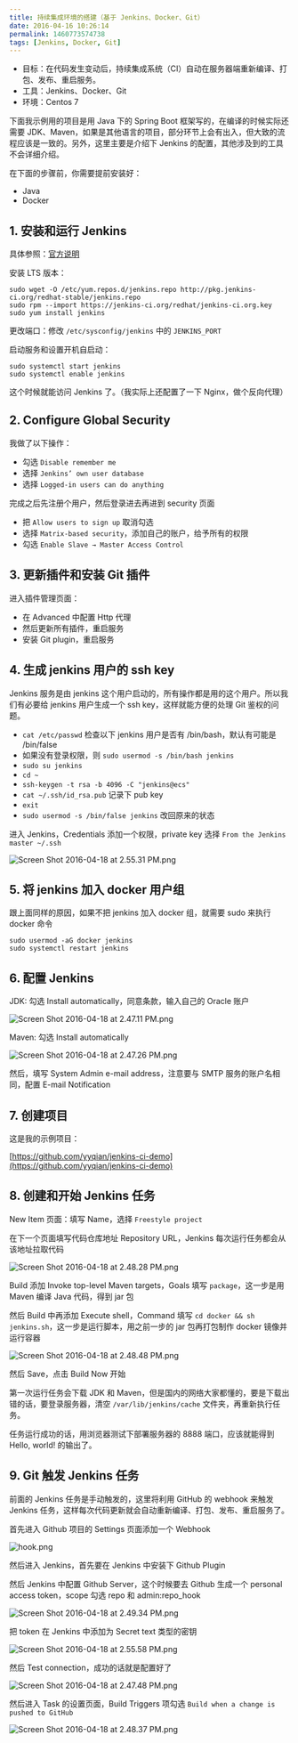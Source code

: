 ```yaml
---
title: 持续集成环境的搭建（基于 Jenkins、Docker、Git）
date: 2016-04-16 10:26:14
permalink: 1460773574738
tags: [Jenkins, Docker, Git]
---
```


- 目标：在代码发生变动后，持续集成系统（CI）自动在服务器端重新编译、打包、发布、重启服务。
- 工具：Jenkins、Docker、Git
- 环境：Centos 7

下面我示例用的项目是用 Java 下的 Spring Boot 框架写的，在编译的时候实际还需要 JDK、Maven，如果是其他语言的项目，部分环节上会有出入，但大致的流程应该是一致的。另外，这里主要是介绍下 Jenkins 的配置，其他涉及到的工具不会详细介绍。

在下面的步骤前，你需要提前安装好：

- Java
- Docker

## 1. 安装和运行 Jenkins

具体参照：[官方说明](https://wiki.jenkins-ci.org/display/JENKINS/Installing+Jenkins+on+Red+Hat+distributions)

安装 LTS 版本：

```
sudo wget -O /etc/yum.repos.d/jenkins.repo http://pkg.jenkins-ci.org/redhat-stable/jenkins.repo
sudo rpm --import https://jenkins-ci.org/redhat/jenkins-ci.org.key
sudo yum install jenkins
```
<!-- more -->
更改端口：修改 `/etc/sysconfig/jenkins` 中的 `JENKINS_PORT`

启动服务和设置开机自启动：

```
sudo systemctl start jenkins
sudo systemctl enable jenkins
```
这个时候就能访问 Jenkins 了。（我实际上还配置了一下 Nginx，做个反向代理）

## 2. Configure Global Security

我做了以下操作：

- 勾选 `Disable remember me`
- 选择 `Jenkins’ own user database`
- 选择 `Logged-in users can do anything`

完成之后先注册个用户，然后登录进去再进到 security 页面

- 把 `Allow users to sign up` 取消勾选
- 选择 `Matrix-based security`，添加自己的账户，给予所有的权限
- 勾选 `Enable Slave → Master Access Control`


## 3. 更新插件和安装 Git 插件

进入插件管理页面：

- 在 Advanced 中配置 Http 代理
- 然后更新所有插件，重启服务
- 安装 Git plugin，重启服务

## 4. 生成 jenkins 用户的 ssh key

Jenkins 服务是由 jenkins 这个用户启动的，所有操作都是用的这个用户。所以我们有必要给 jenkins 用户生成一个 ssh key，这样就能方便的处理 Git 鉴权的问题。

- `cat /etc/passwd` 检查以下 jenkins 用户是否有 /bin/bash，默认有可能是 /bin/false
- 如果没有登录权限，则 `sudo usermod -s /bin/bash jenkins`
- `sudo su jenkins`
- `cd ~`
- `ssh-keygen -t rsa -b 4096 -C "jenkins@ecs"`
- `cat ~/.ssh/id_rsa.pub` 记录下 pub key
- `exit`
- `sudo usermod -s /bin/false jenkins` 改回原来的状态

进入 Jenkins，Credentials 添加一个权限，private key 选择 `From the Jenkins master ~/.ssh`

![Screen Shot 2016-04-18 at 2.55.31 PM.png](http://cdn.yyqian.com/201604181456-Fp_QGJEmPcvN5kvpHd_M3Xrv1Y4Q?imageView2/2/w/800/h/600)


## 5. 将 jenkins 加入 docker 用户组

跟上面同样的原因，如果不把 jenkins 加入 docker 组，就需要 sudo 来执行 docker 命令

```
sudo usermod -aG docker jenkins
sudo systemctl restart jenkins
```

## 6. 配置 Jenkins

JDK: 勾选 Install automatically，同意条款，输入自己的 Oracle 账户

![Screen Shot 2016-04-18 at 2.47.11 PM.png](http://cdn.yyqian.com/201604181450-FinCuE8tcMOBrOYrY21IvSMSOGoB?imageView2/2/w/800/h/600)

Maven: 勾选 Install automatically

![Screen Shot 2016-04-18 at 2.47.26 PM.png](http://cdn.yyqian.com/201604181450-FvTTuY_oBnvWI2NtEyBlbWV_FpRn?imageView2/2/w/800/h/600)

然后，填写 System Admin e-mail address，注意要与 SMTP 服务的账户名相同，配置 E-mail Notification

## 7. 创建项目

这是我的示例项目：

[https://github.com/yyqian/jenkins-ci-demo](https://github.com/yyqian/jenkins-ci-demo)

## 8. 创建和开始 Jenkins 任务

New Item 页面：填写 Name，选择 `Freestyle project`

在下一个页面填写代码仓库地址 Repository URL，Jenkins 每次运行任务都会从该地址拉取代码

![Screen Shot 2016-04-18 at 2.48.28 PM.png](http://cdn.yyqian.com/201604181450-FlpB61fUD3M6Vj3OiOVtOQtfDHL2?imageView2/2/w/800/h/600)

Build 添加 Invoke top-level Maven targets，Goals 填写 `package`，这一步是用 Maven 编译 Java 代码，得到 jar 包

然后 Build 中再添加 Execute shell，Command 填写 `cd docker && sh jenkins.sh`，这一步是运行脚本，用之前一步的 jar 包再打包制作 docker 镜像并运行容器

![Screen Shot 2016-04-18 at 2.48.48 PM.png](http://cdn.yyqian.com/201604181450-Fk7NsdWJr7mz3-mid81WMEE5z2ad?imageView2/2/w/800/h/600)

然后 Save，点击 Build Now 开始

第一次运行任务会下载 JDK 和 Maven，但是国内的网络大家都懂的，要是下载出错的话，要登录服务器，清空 `/var/lib/jenkins/cache` 文件夹，再重新执行任务。

任务运行成功的话，用浏览器测试下部署服务器的 8888 端口，应该就能得到 Hello, world! 的输出了。

## 9. Git 触发 Jenkins 任务

前面的 Jenkins 任务是手动触发的，这里将利用 GitHub 的 webhook 来触发 Jenkins 任务，这样每次代码更新就会自动重新编译、打包、发布、重启服务了。

首先进入 Github 项目的 Settings 页面添加一个 Webhook

![hook.png](http://cdn.yyqian.com/201604181527-Frhe_gixvym3kCUrPr7DERX4yyvw?imageView2/2/w/800/h/600)

然后进入 Jenkins，首先要在 Jenkins 中安装下 Github Plugin

然后 Jenkins 中配置 Github Server，这个时候要去 Github 生成一个 personal access token，scope 勾选 repo 和 admin:repo_hook

![Screen Shot 2016-04-18 at 2.49.34 PM.png](http://cdn.yyqian.com/201604181450-FhFr9FGdeHvqPU-cwadoGYi_APZP?imageView2/2/w/800/h/600)

把 token 在 Jenkins 中添加为 Secret text 类型的密钥

![Screen Shot 2016-04-18 at 2.55.58 PM.png](http://cdn.yyqian.com/201604181456-Fp-qIUgSof1mXtb53Q9k8_5eammk?imageView2/2/w/800/h/600)

然后 Test connection，成功的话就是配置好了

![Screen Shot 2016-04-18 at 2.47.48 PM.png](http://cdn.yyqian.com/201604181450-FjJKOEistf0u-YlgZ5q5irrokmg_?imageView2/2/w/800/h/600)

然后进入 Task 的设置页面，Build Triggers 项勾选 `Build when a change is pushed to GitHub`

![Screen Shot 2016-04-18 at 2.48.37 PM.png](http://cdn.yyqian.com/201604181450-Fna4uRxkfdVIYvLpJg64GsvCGu9b?imageView2/2/w/800/h/600)
